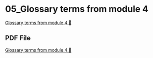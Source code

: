 # 05_Glossary terms from module 4

[Glossary terms from module 4 🔗](https://www.coursera.org/learn/cloud-security-risks-identify-and-protect-against-threats/supplement/l6TdF/glossary-terms-from-module-4)

## PDF File

[Glossary terms from module 4 🔗](https://1drv.ms/b/c/526c45566c8c239a/EXuZr0ToSaFKmZj0eMxa0FkBnuoxM1Rhq8f1CMkDNHIJBw?e=2xerF7)

